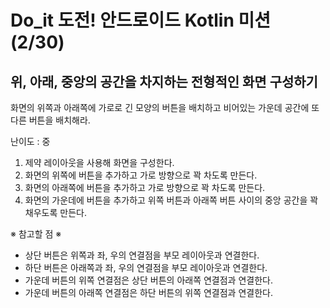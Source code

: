 # Do_it 도전! 안드로이드 Kotlin 미션 (2/30)

## 위, 아래, 중앙의 공간을 차지하는 전형적인 화면 구성하기

화면의 위쪽과 아래쪽에 가로로 긴 모양의 버튼을 배치하고 비어있는 가운데 공간에 또 다른 버튼을 배치해라.

난이도 : 중


1. 제약 레이아웃을 사용해 화면을 구성한다.
2. 화면의 위쪽에 버튼을 추가하고 가로 방향으로 꽉 차도록 만든다.
3. 화면의 아래쪽에 버튼을 추가하고 가로 방향으로 꽉 차도록 만든다.
4. 화면의 가운데에 버튼을 추가하고 위쪽 버튼과 아래쪽 버튼 사이의 중앙 공간을 꽉 채우도록 만든다.
   

※ 참고할 점 ※

* 상단 버튼은 위쪽과 좌, 우의 연결점을 부모 레이아웃과 연결한다.
* 하단 버튼은 아래쪽과 좌, 우의 연결점을 부모 레이아웃과 연결한다.
* 가운데 버튼의 위쪽 연결점은 상단 버튼의 아래쪽 연결점과 연결한다.
* 가운데 버튼의 아래쪽 연결점은 하단 버튼의 위쪽 연결점과 연결한다.